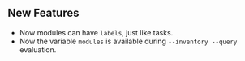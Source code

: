 ## New Features

- Now modules can have `labels`, just like tasks.
- Now the variable `modules` is available during `--inventory --query` evaluation.
